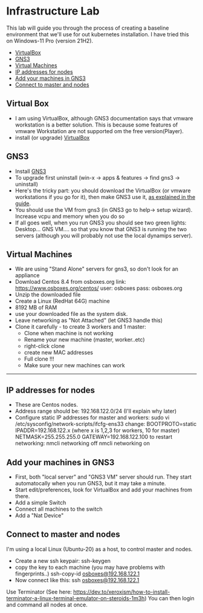 # Infrastructure Lab

This lab will guide you through the process of creating a baseline environment that we'll use for out kubernetes installation. I have tried this on Windows-11 Pro (version 21H2).

- [VirtualBox](#Virtual-Box)
- [GNS3](#GNS3)
- [Virtual Machines](#Virtual-Machines)
- [IP addresses for nodes](#IP-addresses-for-nodes)
- [Add your machines in GNS3](#Add-your-machines-in-GNS3)
- [Connect to master and nodes](#Connect-to-master-and-nodes)

## Virtual Box

- I am using VirtualBox, although GNS3 documentation says that vmware workstation is a better solution. This is because some features of vmware Workstation are not supported om the free version(Player).
- install (or upgrade) [VirtualBox](https://www.virtualbox.org/wiki/Downloads)

## GNS3
- Install [GNS3](https://docs.gns3.com/docs/getting-started/installation/windows)
- To upgrade first uninstall (win-x -> apps & features -> find gns3 -> uninstall)
- Here's the tricky part:
you should download the VirtualBox (or vmware workstations if you go for it), then make GNS3 use it, [as explained in the guide](https://docs.gns3.com/docs/getting-started/installation/download-gns3-vm).
- You should use the VM from gns3 (in GNS3 go to help-> setup wizard). Increase vcpu and memory when you do so
- If all goes well, when you run GNS3 you should see two green lights:
        Desktop...
        GNS VM....
so that you know that GNS3 is running the two servers (although you will probably not use the local dynamips server).

## Virtual Machines

- We are using "Stand Alone" servers for gns3, so don't look for an appliance
- Download Centos 8.4 from osboxes.org 
    link: https://www.osboxes.org/centos/
    user: osboxes pass: osboxes.org
- Unzip the downloaded file
- Create a Linux (RedHat 64G) machine
- 8192 MB of RAM
- use your downloaded file as the system disk.
- Leave networking as "Not Attached" (let GNS3 handle this)
- Clone it carefully - to create 3 workers and 1 master:
     - Clone when machine is not working
     - Rename your new machine (master, worker..etc)
     - right-click clone
     - create new MAC addresses
     - Full clone !!!
  - Make sure your new machines can work

--------------------------------------------

## IP addresses for nodes

- These are Centos nodes.
- Address range should be: 192.168.122.0/24  (I'll explain why later)
- Configure static IP addresses for master and workers:
   sudo vi /etc/sysconfig/network-scripts/ifcfg-ens33
   change:
	BOOTPROTO=static
	IPADDR=192.168.122.x (where x is 1,2,3 for workers, 10 for master)
	NETMASK=255.255.255.0
	GATEWAY=192.168.122.100
   to restart networking:
	nmcli networking off
	nmcli networking on

## Add your machines in GNS3

- First, both "local server" and "GNS3 VM" server should run.
    They start automatocally when you run GNS3, but it may take a minute.
- Start edit/preferences, look for VirtualBox and add your machines from there.
- Add a simple Switch
- Connect all machines to the switch
- Add a "Nat Device"

## Connect to master and nodes

I'm using a local Linux (Ubuntu-20) as a host, to control master and nodes.

- Create a new ssh keypair: 
          ssh-keygen 
- copy the key to each machine (you may have problems with fingerprints..)
          ssh-copy-id osboxes@192.168.122.1
- Now connect like this:
          ssh osboxes@192.168.122.1

Use Terminator (See here: https://dev.to/xeroxism/how-to-install-terminator-a-linux-terminal-emulator-on-steroids-1m3h)
You can then login and command all nodes at once.
